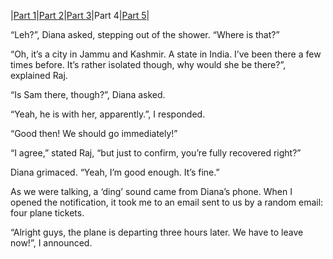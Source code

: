 |[Part 1](https://www.reddit.com/r/nosleep/comments/zyz010/aurora_part_1/?utm_source=share&utm_medium=web2x&context=3)|[Part 2](https://www.reddit.com/r/nosleep/comments/zzszpr/aurora_part_2/?utm_source=share&utm_medium=web2x&context=3)|[Part 3](https://www.reddit.com/r/NightbringerWrites/comments/102sktn/aurora_part_3_full_updated/?utm_source=share&utm_medium=web2x&context=3)|Part 4|[Part 5](https://www.reddit.com/r/nosleep/comments/1029lfp/aurora_part_5_final/?utm_source=share&utm_medium=web2x&context=3)|

“Leh?”, Diana asked, stepping out of the shower. “Where is that?”

“Oh, it’s a city in Jammu and Kashmir. A state in India. I’ve been there a few times before. It’s rather isolated though, why would she be there?”, explained Raj.

“Is Sam there, though?”, Diana asked.

“Yeah, he is with her, apparently.”, I responded.

“Good then! We should go immediately!”

“I agree,” stated Raj, “but just to confirm, you’re fully recovered right?”

Diana grimaced. “Yeah, I’m good enough. It’s fine.”

As we were talking, a ‘ding’ sound came from Diana’s phone. When I opened the notification, it took me to an email sent to us by a random email: four plane tickets.

“Alright guys, the plane is departing three hours later. We have to leave now!”, I announced.